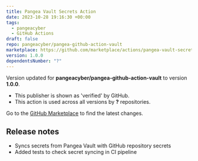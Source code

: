 ```yaml
---
title: Pangea Vault Secrets Action
date: 2023-10-28 19:16:30 +00:00
tags:
  - pangeacyber
  - GitHub Actions
draft: false
repo: pangeacyber/pangea-github-action-vault
marketplace: https://github.com/marketplace/actions/pangea-vault-secrets-action
version: 1.0.0
dependentsNumber: "?"
---
```



Version updated for **pangeacyber/pangea-github-action-vault** to version **1.0.0**.
- This publisher is shown as 'verified' by GitHub.
- This action is used across all versions by **?** repositories.

Go to the [GitHub Marketplace](https://github.com/marketplace/actions/pangea-vault-secrets-action) to find the latest changes.

## Release notes

- Syncs secrets from Pangea Vault with GitHub repository secrets
- Added tests to check secret syncing in CI pipeline
